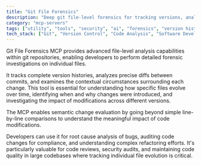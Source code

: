 ```yaml
---
title: "Git File Forensics"
description: "Deep git file-level forensics for tracking versions, analyzing diffs, and examining semantic changes in individual files."
category: "mcp-servers"
tags: ["utility", "tools", "security", "ai", "forensics", "version history", "code review", "bug analysis"]
tech_stack: ["Git", "Version Control", "Code Analysis", "Software Development", "Diff Analysis", "Semantic Analysis"]
---
```


Git File Forensics MCP provides advanced file-level analysis capabilities within git repositories, enabling developers to perform detailed forensic investigations on individual files. 

It tracks complete version histories, analyzes precise diffs between commits, and examines the contextual circumstances surrounding each change. This tool is essential for understanding how specific files evolve over time, identifying when and why changes were introduced, and investigating the impact of modifications across different versions.

The MCP enables semantic change evaluation by going beyond simple line-by-line comparisons to understand the meaningful impact of code modifications. 

Developers can use it for root cause analysis of bugs, auditing code changes for compliance, and understanding complex refactoring efforts. It's particularly valuable for code reviews, security audits, and maintaining code quality in large codebases where tracking individual file evolution is critical.